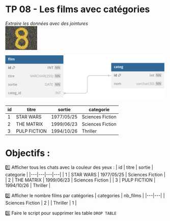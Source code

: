 # TP 08 - Les films avec catégories
_Extraire les données avec des jointures_  
<img src="../../img/eight.webp" width="100">

<img src="../../img/05/film_categ.svg" width="600">

| id | titre | sortie | categorie |
|---|---|---|---|
| 1 | STAR WARS | 1977/05/25 | Sciences Fiction |
| 2 | THE MATRIX | 1999/06/23 | Sciences Fiction |
| 3 | PULP FICTION | 1994/10/26 | Thriller |

# Objectifs :
:one: Afficher tous les chats avec la couleur des yeux :
| id | titre | sortie | categorie |
|---|---|---|---|
| 1 | STAR WARS | 1977/05/25 | Sciences Fiction |
| 2 | THE MATRIX | 1999/06/23 | Sciences Fiction |
| 3 | PULP FICTION | 1994/10/26 | Thriller |


:two: Afficher le nombre films par catégories
| categories | nb_films |
|---|---|
| Sciences Fiction | 2 |
| Thriller | 1 |

:three: Faire le script pour supprimer les table <code>DROP TABLE</code>